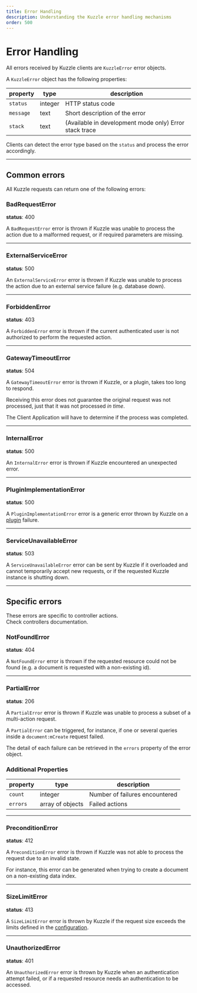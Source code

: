 ```yaml
---
title: Error Handling
description: Understanding the Kuzzle error handling mechanisms
order: 500
---
```


# Error Handling

All errors received by Kuzzle clients are `KuzzleError` error objects.

A `KuzzleError` object has the following properties:

| property  | type    | description                                            |
| --------- | ------- | ------------------------------------------------------ |
| `status`  | integer | HTTP status code                                       |
| `message` | text    | Short description of the error                         |
| `stack`   | text    | (Available in development mode only) Error stack trace |

Clients can detect the error type based on the `status` and process the error accordingly.

---

## Common errors

All Kuzzle requests can return one of the following errors:

### BadRequestError

<SinceBadge version="1.0.0" />

**status**: 400

A `BadRequestError` error is thrown if Kuzzle was unable to process the action due to a malformed request, or if required parameters are missing.

---

### ExternalServiceError

<SinceBadge version="1.0.0" />

**status**: 500

An `ExternalServiceError` error is thrown if Kuzzle was unable to process the action due to an external service failure (e.g. database down).

---

### ForbiddenError

<SinceBadge version="1.0.0" />

**status**: 403

A `ForbiddenError` error is thrown if the current authenticated user is not authorized to perform the requested action.

---

### GatewayTimeoutError

<SinceBadge version="1.0.0" />

**status**: 504

A `GatewayTimeoutError` error is thrown if Kuzzle, or a plugin, takes too long to respond.

Receiving this error does not guarantee the original request was not processed, just that it was not processed _in time_.

The Client Application will have to determine if the process was completed.

---

### InternalError

<SinceBadge version="1.0.0" />

**status**: 500

An `InternalError` error is thrown if Kuzzle encountered an unexpected error.

---

### PluginImplementationError

<SinceBadge version="1.0.0" />

**status**: 500

A `PluginImplementationError` error is a generic error thrown by Kuzzle on a [plugin](/plugins/1) failure.

---

### ServiceUnavailableError

<SinceBadge version="1.0.0" />

**status**: 503

A `ServiceUnavailableError` error can be sent by Kuzzle if it overloaded and cannot temporarily accept new requests, or if the requested Kuzzle instance is shutting down.

---

## Specific errors

These errors are specific to controller actions.  
Check controllers documentation.

### NotFoundError

<SinceBadge version="1.0.0" />

**status**: 404

A `NotFoundError` error is thrown if the requested resource could not be found (e.g. a document is requested with a non-existing id).

---

### PartialError

<SinceBadge version="1.0.0" />

**status**: 206

A `PartialError` error is thrown if Kuzzle was unable to process a subset of a multi-action request.

A `PartialError` can be triggered, for instance, if one or several queries inside a `document:mCreate` request failed.

The detail of each failure can be retrieved in the `errors` property of the error object.

### Additional Properties

| property | type             | description                    |
| -------- | ---------------- | ------------------------------ |
| `count`  | integer          | Number of failures encountered |
| `errors` | array of objects | Failed actions                 |

---

### PreconditionError

<SinceBadge version="1.0.0" />

**status**: 412

A `PreconditionError` error is thrown if Kuzzle was not able to process the request due to an invalid state.

For instance, this error can be generated when trying to create a document on a non-existing data index.

---

### SizeLimitError

<SinceBadge version="1.0.0" />

**status**: 413

A `SizeLimitError` error is thrown by Kuzzle if the request size exceeds the limits defined in the [configuration](/core/1/guide/guides/essentials/configuration/).

---

### UnauthorizedError

<SinceBadge version="1.0.0" />

**status**: 401

An `UnauthorizedError` error is thrown by Kuzzle when an authentication attempt failed, or if a requested resource needs an authentication to be accessed.
